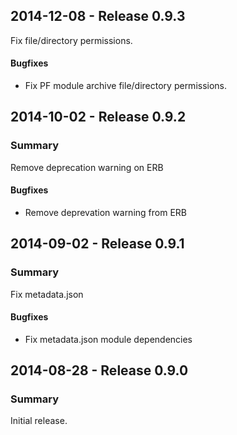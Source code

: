 ## 2014-12-08 - Release 0.9.3

Fix file/directory permissions.

#### Bugfixes

- Fix PF module archive file/directory permissions.

## 2014-10-02 - Release 0.9.2

### Summary

Remove deprecation warning on ERB

#### Bugfixes

- Remove deprevation warning from ERB

## 2014-09-02 - Release 0.9.1

### Summary

Fix metadata.json

#### Bugfixes

- Fix metadata.json module dependencies

## 2014-08-28 - Release 0.9.0

### Summary

Initial release.
